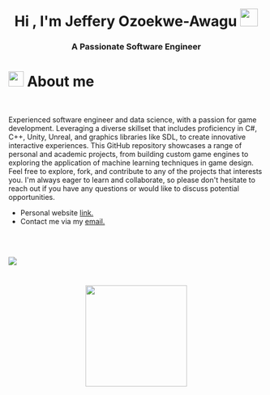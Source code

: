 <h1 align="center"><b>Hi , I'm Jeffery Ozoekwe-Awagu </b><img src="https://media.giphy.com/media/hvRJCLFzcasrR4ia7z/giphy.gif" width="35"></h1>
<h3 align="center">A Passionate Software Engineer</h3>

# <picture><img src = "https://cdn.pixabay.com/animation/2023/01/27/14/22/14-22-31-841_512.gif" width = 30px></picture> **About me**

<br>

  Experienced software engineer and data science, with a passion for game development. Leveraging a diverse skillset that includes proficiency in C#, C++, Unity, Unreal, and graphics libraries like SDL, to create innovative interactive experiences.
This GitHub repository showcases a range of personal and academic projects, from building custom game engines to exploring the application of machine learning techniques in game design. Feel free to explore, fork, and contribute to any of the projects that interests you.
I'm always eager to learn and collaborate, so please don't hesitate to reach out if you have any questions or would like to discuss potential opportunities.
- Personal website [link.](https://www.jeffawe.com)
- Contact me via my [email.](mailto:ozoekweawagu@gmail.com)

<br><br>

<img src="https://user-images.githubusercontent.com/73097560/115834477-dbab4500-a447-11eb-908a-139a6edaec5c.gif"><br><br>

<h3 align="center"><a href="https://www.buymeacoffee.com/jeffawagu"><img src="https://cdn.buymeacoffee.com/buttons/v2/default-yellow.png" width="200" /></a></h3>











